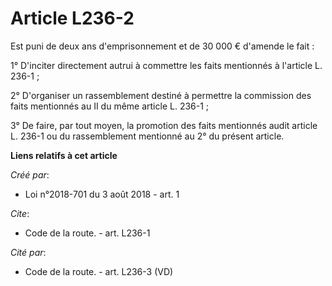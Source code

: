 # Article L236-2

Est puni de deux ans d'emprisonnement et de 30 000 € d'amende le fait : 

1° D'inciter directement autrui à commettre les faits mentionnés à l'article L. 236-1 ; 

2° D'organiser un rassemblement destiné à permettre la commission des faits mentionnés au II du même article L. 236-1 ; 

3° De faire, par tout moyen, la promotion des faits mentionnés audit article L. 236-1 ou du rassemblement mentionné au 2° du
présent article.

**Liens relatifs à cet article**

_Créé par_:

  - Loi n°2018-701 du 3 août 2018 - art. 1

_Cite_:

  - Code de la route. - art. L236-1

_Cité par_:

  - Code de la route. - art. L236-3 (VD)
